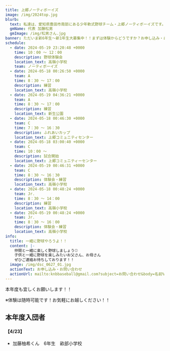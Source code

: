 ```yaml
---
title: 上郷ノーティボーイズ
image: /img/2024top.jpg
blurb:
  text: 私達は、愛知県豊田市南部にある少年軟式野球チーム・上郷ノーティボーイズです。野球を愛する少年・少女達の夢を育み、軟式野球を正しく指導し、体力向上と礼儀を養成します。また、親友同士の友情と交歓の場を与え、規則正しい明朗な少年・少女を育成することを目的としています。
  gmName: 代表 加藤松男
  gmImage: /img/松男さん.jpg
banner: ただいま新6年生～新1年生大募集中！！まずは体験からどうですか？お申し込み・お問い合わせはお気軽にどうぞ！！
schedule:
  - date: 2024-05-19 23:20:48 +0000
    time: 10：00 ～ 12：00
    description: 野球体験会
    location_text: 高嶺小学校
    team: ノーティボーイズ
  - date: 2024-05-18 00:26:50 +0000
    team: A
    time: 8：30 ～ 17：00
    description: 練習
    location_text: 高嶺小学校
  - date: 2024-05-19 04:36:21 +0000
    team: A
    time: 8：30 ～ 17：00
    description: 練習
    location_text: 新生公園
  - date: 2024-05-18 00:46:30 +0000
    team: C
    time: 7：30 ～ 16：30
    description: ふれあいカップ
    location_text: 上郷コミュニティセンター
  - date: 2024-05-18 03:00:40 +0000
    team: C
    time: 10：00 ～
    description: 試合開始
    location_text: 上郷コミュニティーセンター
  - date: 2024-05-19 00:46:31 +0000
    team: C
    time: 8：30 ～ 16：30
    description: 体験会・練習
    location_text: 高嶺小学校
  - date: 2024-05-18 00:48:24 +0000
    team: Jr.
    time: 8：30 ～ 14：00
    description: 練習
    location_text: 高嶺小学校
  - date: 2024-05-19 00:48:24 +0000
    team: Jr.
    time: 8：30 ～ 16：00
    description: 体験会・練習
    location_text: 高嶺小学校
info:
  title: 一緒に野球やろうよ！！
  content: |-
    仲間と一緒に楽しく野球しましょう⚾
    子供と一緒に野球を楽しみたいお父さん、お母さん
    ぜひご連絡お待ちしております！！
  image: /img/dsc_0627_01.jpg
  actionText: お申し込み・お問い合わせ
  actionUrl: mailto:knbbaseball@gmail.com?subject=お問い合わせ&body=名前%20%3A%0D%0Aふりがな%20%3A%0D%0A電話%20%3A%0D%0A学校名%20%3A%0D%0A学年%20%3A%0D%0Aお問い合せ内容%20%3A（例、体験・見学・入団希望）
---
```

本年度も宜しくお願いします！！


※体験は随時可能です！お気軽にお越しください！！

## 本年度入団者

#### 【4/23】

* 加藤柚希くん　6年生　畝部小学校


